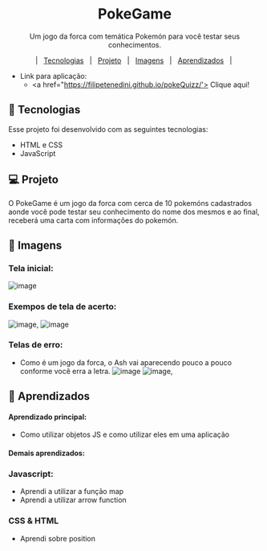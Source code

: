 <h1 align="center"> PokeGame </h1>
<p align="center">Um jogo da forca com temática Pokemón para você testar seus conhecimentos.</p>

<p align="center">
  |&nbsp;&nbsp;&nbsp<a href="#-Tecnologias">Tecnologias</a>&nbsp;&nbsp;
  |&nbsp;&nbsp;&nbsp<a href="#-Projeto">Projeto</a>&nbsp;&nbsp;
  |&nbsp;&nbsp;&nbsp<a href="#-Imagens">Imagens</a>&nbsp;&nbsp;
  |&nbsp;&nbsp;&nbsp<a href="#-Aprendizados">Aprendizados</a>&nbsp;&nbsp;&nbsp;|&nbsp;
</p>

- Link para aplicação:
  - <a href="https://filipetenedini.github.io/pokeQuizz/'> Clique aqui! </a>
## 🚀 Tecnologias

Esse projeto foi desenvolvido com as seguintes tecnologias:

- HTML e CSS
- JavaScript

## 💻 Projeto

O PokeGame é um jogo da forca com cerca de 10 pokemóns cadastrados aonde você pode testar seu conhecimento do nome dos mesmos e ao final, receberá uma carta com informações do pokemón.

## 🔖 Imagens
### Tela inicial:
![image](https://user-images.githubusercontent.com/105571583/197407655-bda94a8a-43e0-4b49-95ad-a66ce0a8127c.png)

### Exempos de tela de acerto:
![image](https://user-images.githubusercontent.com/105571583/197407921-666cdf06-2e98-4da6-8f0d-49a0c67ef590.png), ![image](https://user-images.githubusercontent.com/105571583/197407999-520c093a-6cf3-445d-a56e-2c03536dd5d4.png)

### Telas de erro:
- Como é um jogo da forca, o Ash vai aparecendo pouco a pouco conforme você erra a letra.
![image](https://user-images.githubusercontent.com/105571583/197407720-96311079-5637-466c-8266-9d9046501fd0.png)
![image](https://user-images.githubusercontent.com/105571583/197407742-995d8e53-8965-4b18-9b5c-3da617e4590d.png), 

## 🧠 Aprendizados

#### Aprendizado principal:
  - Como utilizar objetos JS e como utilizar eles em uma aplicação
#### Demais aprendizados:
### Javascript:
- Aprendi a utilizar a função map
- Aprendi a utilizar arrow function
### CSS & HTML
- Aprendi sobre position 

